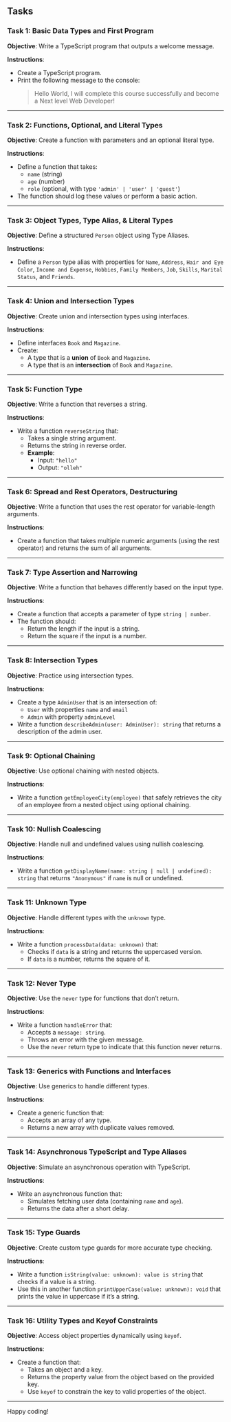 ## Tasks

### Task 1: Basic Data Types and First Program

**Objective**: Write a TypeScript program that outputs a welcome message.

**Instructions**:

- Create a TypeScript program.
- Print the following message to the console:
  > Hello World, I will complete this course successfully and become a Next level Web Developer!

---

### Task 2: Functions, Optional, and Literal Types

**Objective**: Create a function with parameters and an optional literal type.

**Instructions**:

- Define a function that takes:
  - `name` (string)
  - `age` (number)
  - `role` (optional, with type `'admin' | 'user' | 'guest'`)
- The function should log these values or perform a basic action.

---

### Task 3: Object Types, Type Alias, & Literal Types

**Objective**: Define a structured `Person` object using Type Aliases.

**Instructions**:

- Define a `Person` type alias with properties for `Name`, `Address`, `Hair and Eye Color`, `Income and Expense`, `Hobbies`, `Family Members`, `Job`, `Skills`, `Marital Status`, and `Friends`.

---

### Task 4: Union and Intersection Types

**Objective**: Create union and intersection types using interfaces.

**Instructions**:

- Define interfaces `Book` and `Magazine`.
- Create:
  - A type that is a **union** of `Book` and `Magazine`.
  - A type that is an **intersection** of `Book` and `Magazine`.

---

### Task 5: Function Type

**Objective**: Write a function that reverses a string.

**Instructions**:

- Write a function `reverseString` that:
  - Takes a single string argument.
  - Returns the string in reverse order.
  - **Example**:
    - Input: `"hello"`
    - Output: `"olleh"`

---

### Task 6: Spread and Rest Operators, Destructuring

**Objective**: Write a function that uses the rest operator for variable-length arguments.

**Instructions**:

- Create a function that takes multiple numeric arguments (using the rest operator) and returns the sum of all arguments.

---

### Task 7: Type Assertion and Narrowing

**Objective**: Write a function that behaves differently based on the input type.

**Instructions**:

- Create a function that accepts a parameter of type `string | number`.
- The function should:
  - Return the length if the input is a string.
  - Return the square if the input is a number.

---

### Task 8: Intersection Types

**Objective**: Practice using intersection types.

**Instructions**:

- Create a type `AdminUser` that is an intersection of:
  - `User` with properties `name` and `email`
  - `Admin` with property `adminLevel`
- Write a function `describeAdmin(user: AdminUser): string` that returns a description of the admin user.

---

### Task 9: Optional Chaining

**Objective**: Use optional chaining with nested objects.

**Instructions**:

- Write a function `getEmployeeCity(employee)` that safely retrieves the city of an employee from a nested object using optional chaining.

---

### Task 10: Nullish Coalescing

**Objective**: Handle null and undefined values using nullish coalescing.

**Instructions**:

- Write a function `getDisplayName(name: string | null | undefined): string` that returns `"Anonymous"` if `name` is null or undefined.

---

### Task 11: Unknown Type

**Objective**: Handle different types with the `unknown` type.

**Instructions**:

- Write a function `processData(data: unknown)` that:
  - Checks if `data` is a string and returns the uppercased version.
  - If `data` is a number, returns the square of it.

---

### Task 12: Never Type

**Objective**: Use the `never` type for functions that don’t return.

**Instructions**:

- Write a function `handleError` that:
  - Accepts a `message: string`.
  - Throws an error with the given message.
  - Use the `never` return type to indicate that this function never returns.

---

### Task 13: Generics with Functions and Interfaces

**Objective**: Use generics to handle different types.

**Instructions**:

- Create a generic function that:
  - Accepts an array of any type.
  - Returns a new array with duplicate values removed.

---

### Task 14: Asynchronous TypeScript and Type Aliases

**Objective**: Simulate an asynchronous operation with TypeScript.

**Instructions**:

- Write an asynchronous function that:
  - Simulates fetching user data (containing `name` and `age`).
  - Returns the data after a short delay.

---

### Task 15: Type Guards

**Objective**: Create custom type guards for more accurate type checking.

**Instructions**:

- Write a function `isString(value: unknown): value is string` that checks if a value is a string.
- Use this in another function `printUpperCase(value: unknown): void` that prints the value in uppercase if it’s a string.

---

### Task 16: Utility Types and Keyof Constraints

**Objective**: Access object properties dynamically using `keyof`.

**Instructions**:

- Create a function that:
  - Takes an object and a key.
  - Returns the property value from the object based on the provided key.
  - Use `keyof` to constrain the key to valid properties of the object.

---

Happy coding!